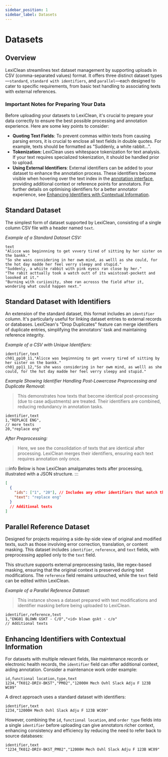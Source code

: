 ```yaml
---
sidebar_position: 1
sidebar_label: Datasets
---
```


# Datasets

## Overview

LexiClean streamlines text dataset management by supporting uploads in CSV (comma-separated values) format. It offers three distinct dataset types—`standard`, `standard with identifiers`, and `parallel`—each designed to cater to specific requirements, from basic text handling to associating texts with external references.

### Important Notes for Preparing Your Data

Before uploading your datasets to LexiClean, it's crucial to prepare your data correctly to ensure the best possible processing and annotation experience. Here are some key points to consider:

- **Quoting Text Fields**: To prevent commas within texts from causing parsing errors, it is crucial to enclose all text fields in double quotes. For example, texts should be formatted as "Suddenly, a white rabbit...".
- **Tokenization:** LexiClean uses whitespace tokenization for text analysis. If your text requires specialized tokenization, it should be handled prior to upload.
- **Using External Identifiers**: External identifiers can be added to your dataset to enhance the annotation process. These identifiers become visible when hovering over the text index in the [annotation interface](../interface/annotation/texts#document-index), providing additional context or reference points for annotators. For further details on optimising identifiers for a better annotator experience, see [Enhancing Identifiers with Contextual Information](#enhancing-identifiers-with-contextual-information).

## Standard Dataset

The simplest form of dataset supported by LexiClean, consisting of a single column CSV file with a header named `text`.

_Example of a Standard Dataset CSV:_

```csv
text
"Alicce was beginnning to get vvvery tired of sitting by her sister on the bankk."
"So she wass considering in her owm mind, as welll as she could, for the hot day madde her feel verry sleepy and stupid."
"Suddenly, a whiite rabbit with pink eyess ran close by her."
"The rabit acttually took a watch outt of its waistcoat-pockett and loooked at it."
"Burning with curiiosity, shee ran acrosss the field after it, wondering what could happen next."
```

## Standard Dataset with Identifiers

An extension of the standard dataset, this format includes an `identifier` column. It's particularly useful for linking dataset entries to external records or databases. LexiClean's "Drop Duplicates" feature can merge identifiers of duplicate entries, simplifying the annotators' task and maintaining reference integrity.

_Example of a CSV with Unique Identifiers:_

```csv
identifier,text
ch01_pp10_11,"Alicce was beginnning to get vvvery tired of sitting by her sister on the bankk."
ch01_pp11_12,"So she wass considering in her owm mind, as welll as she could, for the hot day madde her feel verry sleepy and stupid."
```

_Example Showing Identifier Handling Post-Lowercase Preprocessing and Duplicate Removal:_

> This demonstrates how texts that become identical post-processing (due to case adjustments) are treated. Their identifiers are combined, reducing redundancy in annotation tasks.

```csv
identifier,text
1,"REPLACE ENG",
// more texts
20,"replace eng"
```

_After Preprocessing:_

> Here, we see the consolidation of texts that are identical after processing. LexiClean merges their identifiers, ensuring each text requires annotation only once.

:::info
Below is how LexiClean amalgamates texts after processing, illustrated with a JSON structure.
:::

```json
[
  {
    "ids": ["1", "20"], // Includes any other identifiers that match the "text" post-processing.
    "text": "replace eng"
  }
  // Additional texts
]
```

## Parallel Reference Dataset

Designed for projects requiring a side-by-side view of original and modified texts, such as those involving error correction, translation, or content masking. This dataset includes `identifier`, `reference`, and `text` fields, with preprocessing applied only to the `text` field.

This structure supports external preprocessing tasks, like regex-based masking, ensuring that the original context is preserved during text modifications. The `reference` field remains untouched, while the `text` field can be edited within LexiClean.

_Example of a Parallel Reference Dataset:_

> This instance shows a dataset prepared with text modifications and identifier masking before being uploaded to LexiClean.

```csv
identifier,reference,text
1,"ENG01 BLOWN GSKT - C/O","<id> blown gskt - c/o"
// Additional texts
```

## Enhancing Identifiers with Contextual Information

For datasets with multiple relevant fields, like maintenance records or electronic health records, the `identifier` field can offer additional context, aiding annotation. Consider a maintenance work order example:

```csv
id,functional location,type,text
1234,"TK012-DRIV-BKST","PM02","12000H Mech Ovhl Slack Adju F 123B WC09"
```

A direct approach uses a standard dataset with identifiers:

```csv
identifier,text
1234,"12000H Mech Ovhl Slack Adju F 123B WC09"
```

However, combining the `id`, `functional location`, and `order type` fields into a single `identifier` before uploading can give annotators richer context, enhancing consistency and efficiency by reducing the need to refer back to source databases:

```csv
identifier,text
"1234_TK012-DRIV-BKST_PM02","12000H Mech Ovhl Slack Adju F 123B WC09"
```
